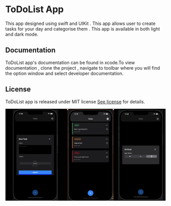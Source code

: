 # ToDoList App
This  app designed using swift and UIKit . This app allows user to create tasks for your day and categorise them . This app is available in both light and dark mode.
## Documentation
ToDoList app's documentation can be found in xcode.To view documentation , clone the project , navigate to toolbar where you will find the option window and select developer documentation.
## License
ToDoList app is released under MIT license [See license](https://github.com/purnasindhuB/ToDo-List/blob/main/LICENSE) for details.

![Screenshot](https://github.com/purnasindhuB/ToDo-List/blob/main/ToDoListAppScreenshot_Dark.png)
